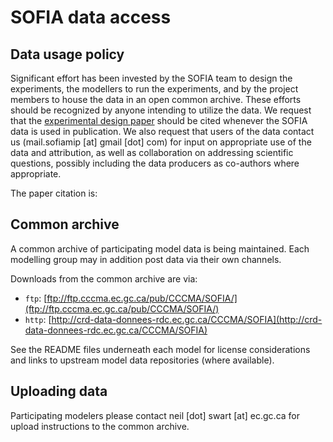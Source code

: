 SOFIA data access
=================

Data usage policy
------------------

Significant effort has been invested by the SOFIA team to design the experiments, the modellers to run the experiments, and by the project members to house the data in an open common archive. These efforts should be recognized by anyone intending to utilize the data. We request that the [experimental design paper](https://egusphere.copernicus.org/preprints/2023/egusphere-2023-198/) should be cited whenever the SOFIA data is used in publication. We also request that users of the data contact us (mail.sofiamip [at] gmail [dot] com) for input on appropriate use of the data and attribution, as well as collaboration on addressing scientific questions, possibly including the data producers as co-authors where appropriate. 

The paper citation is:


Common archive
--------------

A common archive of participating model data is being maintained. Each modelling group may in addition post data via their own channels. 

Downloads from the common archive are via:

- `ftp`: [ftp://ftp.cccma.ec.gc.ca/pub/CCCMA/SOFIA/](ftp://ftp.cccma.ec.gc.ca/pub/CCCMA/SOFIA/) 
- `http`: [http://crd-data-donnees-rdc.ec.gc.ca/CCCMA/SOFIA](http://crd-data-donnees-rdc.ec.gc.ca/CCCMA/SOFIA)

See the README files underneath each model for license considerations and links to upstream model data repositories (where available).

Uploading data
--------------
Participating modelers please contact neil [dot] swart [at] ec.gc.ca for upload instructions to the common archive.


